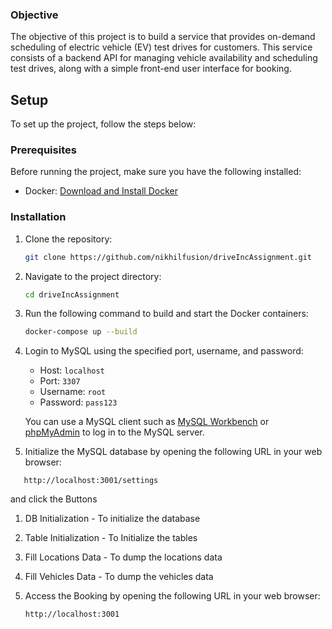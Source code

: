 
### Objective
The objective of this project is to build a service that provides on-demand scheduling of electric vehicle (EV) test drives for customers. This service consists of a backend API for managing vehicle availability and scheduling test drives, along with a simple front-end user interface for booking.

## Setup

To set up the project, follow the steps below:

### Prerequisites

Before running the project, make sure you have the following installed:

- Docker: [Download and Install Docker](https://docs.docker.com/get-docker/)

### Installation

1. Clone the repository:

   ```bash
   git clone https://github.com/nikhilfusion/driveIncAssignment.git
   ```

2. Navigate to the project directory:

   ```bash
   cd driveIncAssignment
   ```


3. Run the following command to build and start the Docker containers:

   ```bash
   docker-compose up --build
   ```

4. Login to MySQL using the specified port, username, and password:

   - Host: `localhost`
   - Port: `3307`
   - Username: `root`
   - Password: `pass123`

   You can use a MySQL client such as [MySQL Workbench](https://www.mysql.com/products/workbench/) or [phpMyAdmin](https://www.phpmyadmin.net/) to log in to the MySQL server.

6. Initialize the MySQL database by opening the following URL in your web browser:

```
   http://localhost:3001/settings
   ```
   and click the Buttons
   
   1. DB Initialization - To initialize the database
   2. Table Initialization - To Initialize the tables
   3. Fill Locations Data - To dump the locations data
   4. Fill Vehicles Data - To dump the vehicles data


7. Access the Booking by opening the following URL in your web browser:

   ```
   http://localhost:3001
   ```
